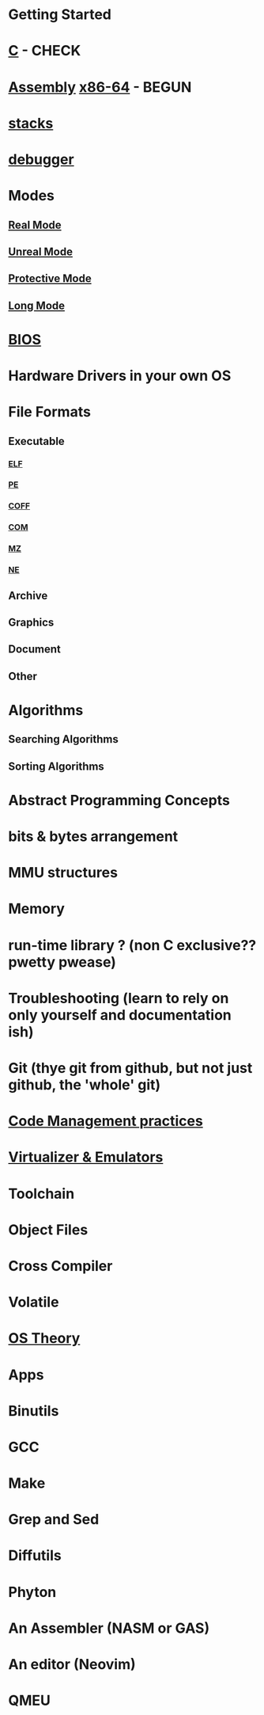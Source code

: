 # Getting Started

# [C](https://wiki.osdev.org/C) - CHECK
# [Assembly](https://wiki.osdev.org/Assembly) [x86-64](https://os.inf.tu-dresden.de/Studium/OSC/SS2022/tasks/task4/assembler.php) - BEGUN
# [stacks](https://wiki.osdev.org/Stack)
# [debugger](https://wiki.osdev.org/GDB)
# Modes
## [Real Mode](https://wiki.osdev.org/Real_Mode)
## [Unreal Mode](https://wiki.osdev.org/Unreal_Mode)
## [Protective Mode](https://wiki.osdev.org/Protected_Mode)
## [Long Mode](https://wiki.osdev.org/Long_Mode)
# [BIOS](https://wiki.osdev.org/BIOS)
# Hardware Drivers in your own OS
# File Formats
## Executable
### [ELF](https://wiki.osdev.org/ELF)
### [PE](https://wiki.osdev.org/PE)
### [COFF](https://wiki.osdev.org/COFF)
### [COM](https://wiki.osdev.org/COM)
### [MZ](https://wiki.osdev.org/MZ)
### [NE](https://wiki.osdev.org/NE)
## Archive
## Graphics
## Document
## Other
# Algorithms
## Searching Algorithms
## Sorting Algorithms
# Abstract Programming Concepts
# bits & bytes arrangement
# MMU structures
# Memory
# run-time library ? (non C exclusive?? pwetty pwease)
# Troubleshooting (learn to rely on only yourself and documentation ish)
# Git (thye git from github, but not just github, the 'whole' git)
# [Code Management practices](https://wiki.osdev.org/Code_Management)
# [Virtualizer & Emulators](https://wiki.osdev.org/Emulators)
# Toolchain
# Object Files
# Cross Compiler
# Volatile
# [OS Theory](https://wiki.osdev.org/Category:OS_theory)

# Apps

# Binutils
# GCC
# Make
# Grep and Sed
# Diffutils
# Phyton
# An Assembler (NASM or GAS)
# An editor (Neovim)
# QMEU
